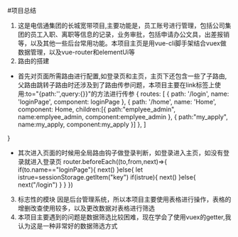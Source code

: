 #项目总结 
1. 这是电信通集团的长城宽带项目,主要功能是，员工账号进行管理，包括公司集团的员工入职、离职等信息的记录，业务审批，包括申请办公文具，出差报销等，以及其他一些后台常用功能。本项目主页是用vue-cli脚手架结合vuex做数据管理，以及vue-router和elementUi等
2. 路由的搭建
 * 首先对页面所需路由进行配置,如登录页和主页，主页下还包含一些了子路由,父路由跳转子路由时还涉及到了路由传参问题，本项目主要在link标签上使用:to="{path:'',query:{}}"的方法进行传参
    {
    routes: [
    {
      path: '/login',
      name: 'loginPage',
      component: loginPage
    },
    {
      path: '/home',
      name: 'Home',
      component: Home,
      children:[{
        path:"emplyee_admin",
        name:emplyee_admin,
        component:emplyee_admin
      },
      {
        path:"my_apply",
        name:my_apply,
        component:my_apply
      }]
    },
  ]

}
 * 其次进入页面的时候用全局路由钩子做登录判断，如登录进入主页，如没有登录就进入登录页
    router.beforeEach((to,from,next)=>{
        if(to.name=="loginPage"){
        next()
        }else{
        let istrue=sessionStorage.getItem("key")
        if(istrue){
            next()
        }else{
            next("/login")
        }
        }
    })
3. 标志性的模块
    因是后台管理系统，所以本项目主要使用表格进行操作，表格的增删改查使用较多，以及更改数据对表格进行筛选
4. 本项目主要遇到的问题是数据筛选比较困难，现在学会了使用vuex的getter,我认为这是一种非常好的数据筛选方式

